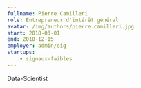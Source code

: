 ```yaml
---
fullname: Pierre Camilleri
role: Entrepreneur d'intérêt général
avatar: /img/authors/pierre.camilleri.jpg
start: 2018-03-01
end: 2018-12-15
employer: admin/eig
startups:
    - signaux-faibles
---
```


Data-Scientist
